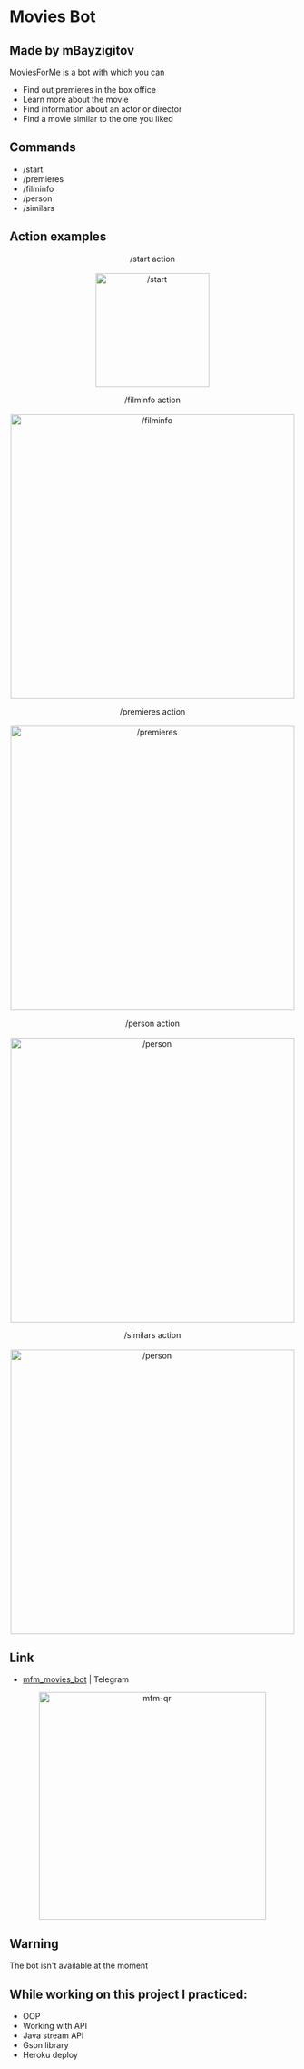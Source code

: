 # Movies Bot
## Made by mBayzigitov

MoviesForMe is a bot with which you can

- Find out premieres in the box office
- Learn more about the movie
- Find information about an actor or director
- Find a movie similar to the one you liked

## Commands

- /start
- /premieres
- /filminfo
- /person
- /similars


## Action examples

<p align="center">/start action<br><br><img style="height:200px" src="https://user-images.githubusercontent.com/91501162/220457725-19c8ace6-4645-4ddb-83c1-5d8f64d7ca89.png" alt="/start"></p>

<p align="center">/filminfo action<br><br><img style="height:500px" src="https://user-images.githubusercontent.com/91501162/220457824-d50898a9-0313-4d8d-becb-fa90d107684b.png" alt="/filminfo"></p>

<p align="center">/premieres action<br><br><img style="height:500px" src="https://user-images.githubusercontent.com/91501162/220457938-21ce436d-ae5f-4f7a-a0c2-74ebe9cec41c.png" alt="/premieres"></p>

<p align="center">/person action<br><br><img style="height:500px" src="https://user-images.githubusercontent.com/91501162/220458043-59922e88-e424-4c9d-9cc4-914d63900106.png" alt="/person"></p>

<p align="center">/similars action<br><br><img style="height:500px" src="https://user-images.githubusercontent.com/91501162/220458121-146de85c-acd4-434b-be66-1c76e6ccf5ba.png" alt="/person"></p>


## Link


- [mfm_movies_bot](https://t.me/mfm_movies_bot) | Telegram

<p align="center"><img src="https://user-images.githubusercontent.com/91501162/165148760-779e175d-5934-43aa-aac0-97b40d6ee7ea.jpg" alt="mfm-qr" width="400"></p>



## Warning

The bot isn't available at the moment

## While working on this project I practiced:

- OOP
- Working with API
- Java stream API
- Gson library
- Heroku deploy
